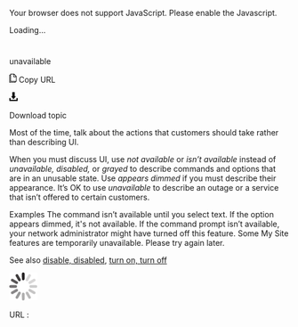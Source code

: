 Your browser does not support JavaScript. Please enable the Javascript.

Loading...

# 

unavailable

![Copy URL](unavailable_files/Copy.png)
Copy URL

![Download](unavailable_files/Download.png)

Download topic

Most of the time, talk about the actions that customers should take rather than describing UI. 

When you must discuss UI, use *not available* or *isn’t available* instead of *unavailable, disabled,* or *grayed* to describe commands and options that are in an unusable state. Use *appears dimmed* if you must describe their appearance. It’s OK to use *unavailable* to describe an outage or a service that isn’t offered to certain customers.  

Examples
The command isn’t available until you select text.
If the option appears dimmed, it's not available.
If the command prompt isn’t available, your network administrator might have turned off this feature.
Some My Site features are temporarily unavailable. Please try again later.

See also [disable, disabled](https://worldready.cloudapp.net/Styleguide/Read?id=2700&topicid=33643), [turn on, turn off](https://worldready.cloudapp.net/Styleguide/Read?id=2700&topicid=33405)

![In progress](unavailable_files/activity-large.gif)

URL :
